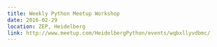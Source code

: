 ```yaml
---
title: Weekly Python Meetup Workshop
date: 2016-02-29
location: ZEP, Heidelberg
link: http://www.meetup.com/HeidelbergPython/events/wqbxllyvdbmc/
---
```

